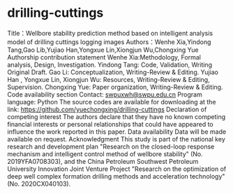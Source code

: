 # drilling-cuttings
Title：Wellbore stability prediction method based on intelligent analysis model of drilling cuttings logging images
Authors：Wenhe Xia,Yindong Tang,Gao Lib,Yujiao Han,Yongxue Lin,Xiongjun Wu,Chongxing Yue
Authorship contribution statement
Wenhe Xia:Methodology, Formal analysis, Design, Investigation.
Yindong Tang: Code, Validation, Writing Original Draft.
Gao Li: Conceptualization, Writing-Review & Editing.
Yujiao Han ,  Yongxue Lin,  Xiongjun Wu: Resources, Writing-Review & Editing, Supervision.
Chongxing Yue: Paper organization, Writing-Review & Editing.
Code availability section
Contact: swpuxwh@swpu.edu.cn
Program language: Python
The source codes are available for downloading at the link:
https://github.com/yuechongxing/drilling-cuttings
Declaration of competing interest
The authors declare that they have no known competing financial interests or personal relationships that could have appeared to influence the work reported in this paper.
Data availability
Data will be made available on request.
Acknowledgment
This study is part of the national key research and development plan "Research on the closed-loop response mechanism and intelligent control method of wellbore stability" (No. 2019YFA0708303), and the China Petroleum Southwest Petroleum University Innovation Joint Venture Project "Research on the optimization of deep well complex formation drilling methods and acceleration technology" (No. 2020CX040103). 
